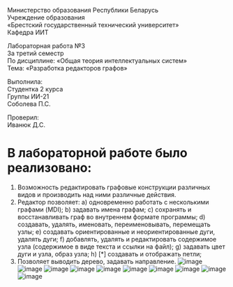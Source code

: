 Министерство образования Республики Беларусь <br/>
Учреждение образования <br/>
«Брестский государственный технический университет» <br/>
Кафедра ИИТ <br/>

Лабораторная работа №3 <br/>
За третий семестр <br/>
По дисциплине: «Общая теория интеллектуальных систем» <br/>
Тема: «Разработка редакторов графов» <br/>

Выполнила: <br/>
Студентка 2 курса <br/>
Группы ИИ-21 <br/>
Соболева П.С. <br/>

Проверил: <br/>
Иванюк Д.С. <br/>


# В лабораторной работе было реализовано: #
1.	Возможность редактировать графовые конструкции различных видов и производить над ними различные действия. 
2.	Редактор позволяет:
a) одновременно работать с несколькими графами (MDI); 
b) задавать имена графам;
c) сохранять и восстанавливать граф во внутреннем формате программы; 
d) создавать, удалять, именовать, переименовывать, перемещать узлы;
e) создавать ориентированные и неориентированные дуги, удалять дуги;
f) добавлять, удалять и редактировать содержимое узла (содержимое в виде текста и ссылки на файл);
g) задавать цвет дуги и узла, образ узла;
h) [*] создавать и отображать петли;
3.	Позволяет выводить дерево, задавать направление. 
![image](https://user-images.githubusercontent.com/113055441/207718326-bb1dd43f-1692-4cdc-976e-3cddf13b972f.png)
![image](https://user-images.githubusercontent.com/113055441/207718351-3e22af0c-5cfc-46e7-8024-f25e30c38502.png)
![image](https://user-images.githubusercontent.com/113055441/207718368-506e4765-733b-4896-9a2f-4760c4937ad7.png)
![image](https://user-images.githubusercontent.com/113055441/207718399-298259af-3da9-48cb-8d02-5519f2046fa6.png)
![image](https://user-images.githubusercontent.com/113055441/207718430-5bb6df63-b7cf-45c7-b746-3a6f0e87d097.png)
![image](https://user-images.githubusercontent.com/113055441/207718469-a0fd26f5-a50f-40d1-baeb-0326959eb2d9.png)
![image](https://user-images.githubusercontent.com/113055441/207718500-5889e48e-0591-4577-9d4f-dc3572f99b2e.png)
![image](https://user-images.githubusercontent.com/113055441/207718526-796ae43e-19e4-4d17-98da-106f7aed049e.png)
![image](https://user-images.githubusercontent.com/113055441/207718555-7df02ffa-03a6-4bc5-b3c0-4271b2249b2b.png)
![image](https://user-images.githubusercontent.com/113055441/207718578-0a54019d-db7f-4132-88d7-e9dad63a3f0b.png)
